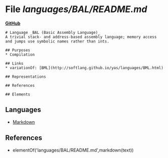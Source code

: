 # File _languages/BAL/README.md_
**[GitHub](https://github.com/softlang/yas/blob/master/languages/BAL/README.md)**
```
# Language _BAL (Basic Assembly Language)_
A trivial stack- and address-based assembly language; memory access and jumps use symbolic names rather than ints.

## Purposes
* Compilation

## Links
* variationOf: [BML](http://softlang.github.io/yas/languages/BML.html)

## Representations

## References

## Elements
```

## Languages
* [Markdown](../languages/Markdown.md)

## References
* elementOf('languages/BAL/README.md',markdown(text))

